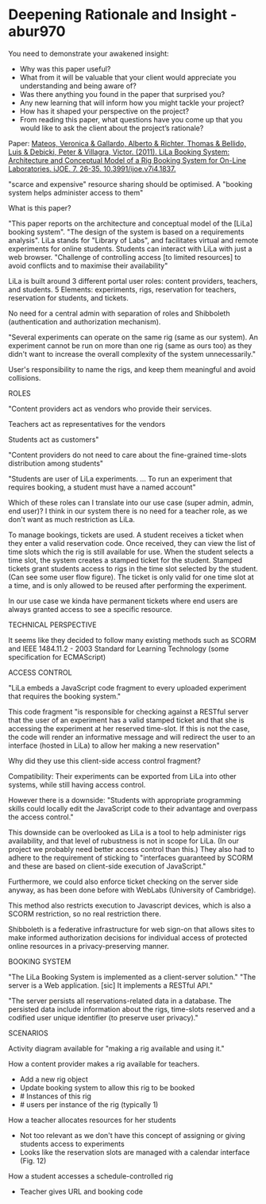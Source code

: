 # Deepening Rationale and Insight - abur970

You need to demonstrate your awakened insight: 

- Why was this paper useful? 
- What from it will be valuable that your client would appreciate you understanding and being aware of? 
- Was there anything you found in the paper that surprised you? 
- Any new learning that will inform how you might tackle your project? 
- How has it shaped your perspective on the project? 
- From reading this paper, what questions have you come up that you would like to ask the client about the project’s rationale?

Paper: [Mateos, Veronica & Gallardo, Alberto & Richter, Thomas & Bellido, Luis & Debicki, Peter & Villagra, Victor. (2011). LiLa Booking System: Architecture and Conceptual Model of a Rig Booking System for On-Line Laboratories. iJOE. 7. 26-35. 10.3991/ijoe.v7i4.1837. ](http://citeseerx.ist.psu.edu/viewdoc/download?doi=10.1.1.1017.7016&rep=rep1&type=pdf)

"scarce and expensive" resource sharing should be optimised. A "booking system helps administer access to them"

What is this paper?

"This paper reports on the architecture and conceptual model of the [LiLa] booking system". "The design of the system is based on a requirements analysis". LiLa stands for "Library of Labs", and facilitates virtual and remote experiments for online students. Students can interact with LiLa with just a web browser. "Challenge of controlling access [to limited resources] to avoid conflicts and to maximise their availability"

LiLa is built around 3 different portal user roles: content providers, teachers, and students. 5 Elements: experiments, rigs, reservation for teachers, reservation for students, and tickets.

No need for a central admin with separation of roles and Shibboleth (authentication and authorization mechanism). 



"Several experiments can operate on the same rig (same as our system). An experiment cannot be run on  more than one rig (same as ours too) as they didn't want to increase the overall complexity of the system unnecessarily."



User's responsibility to name the rigs, and keep them meaningful and avoid collisions.



ROLES

"Content providers act as vendors who provide their services.

Teachers act as representatives for the vendors

Students act as customers"

"Content providers do not need to care about the fine-grained time-slots distribution among students"

"Students are user of LiLa experiments. ... To run an experiment that requires booking, a student must have a named account"

Which of these roles can I translate into our use case (super admin, admin, end user)? I think in our system there is no need for a teacher role, as we don't want as much restriction as LiLa.



To manage bookings, tickets are used. A student receives a ticket when they enter a valid reservation code. Once received, they can view the list of time slots which the rig is still available for use. When the student selects a time slot, the system creates a stamped ticket for the student. Stamped tickets grant students access to rigs in the time slot selected by the student. (Can see some user flow figure). The ticket is only valid for one time slot at a time, and is only allowed to be reused after performing the experiment.



In our use case we kinda have permanent tickets where end users are always granted access to see a specific resource.



TECHNICAL PERSPECTIVE

It seems like they decided to follow many existing methods such as SCORM and IEEE 1484.11.2 - 2003 Standard for Learning Technology (some specification for ECMAScript)

ACCESS CONTROL

"LiLa  embeds a JavaScript code fragment to every uploaded  experiment that requires the booking system."

This code fragment "is responsible for checking  against a RESTful server that the user of an  experiment has a valid stamped ticket and that she is  accessing the experiment at her reserved time-slot. If this  is not the case, the code will render an informative  message and will redirect the user to an interface (hosted  in LiLa) to allow her making a new reservation"

Why did they use this client-side access control fragment?

Compatibility: Their experiments can be exported from LiLa into other systems, while still having access control.

However there is a downside: "Students with appropriate programming skills could locally edit the JavaScript code to their advantage and overpass the access control."

This downside can be overlooked as LiLa is a tool to help administer rigs availability, and that level of rubustness is not in scope for LiLa. (In our project we probably need better access control than this.) They also had to adhere to the requirement of sticking to "interfaces guaranteed by SCORM and these are based on client-side execution of JavaScript."

Furthermore, we could also enforce ticket checking on the server side anyway, as has been done before with WebLabs (University of Cambridge).

This method also restricts execution to Javascript devices, which is also a SCORM restriction, so no real restriction there.



Shibboleth is a federative infrastructure for web sign-on that allows sites to make informed authorization decisions for individual access of protected online resources in a privacy-preserving manner.



BOOKING SYSTEM

"The LiLa Booking System is implemented as a client-server solution." "The server is a Web application. [sic] It implements a RESTful API."

"The server persists all reservations-related data in a  database. The persisted data include information about the  rigs, time-slots reserved and a codified user unique  identifier (to preserve user privacy)."



SCENARIOS

Activity diagram available for "making a rig available and using it."

How a content provider makes a rig available for teachers. 

- Add a new rig object
- Update booking system to allow this rig to be booked
- \# Instances of this rig
- \# users per instance of the rig (typically 1)

How a teacher allocates resources for her students

- Not too relevant as we don't have this concept of assigning or giving students access to experiments
- Looks like the reservation slots are managed with a calendar interface (Fig. 12)

How a student accesses a schedule-controlled rig

- Teacher gives URL and booking code
